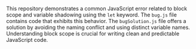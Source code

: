 This repository demonstrates a common JavaScript error related to block scope and variable shadowing using the `let` keyword.  The `bug.js` file contains code that exhibits this behavior. The `bugSolution.js` file offers a solution by avoiding the naming conflict and using distinct variable names.  Understanding block scope is crucial for writing clean and predictable JavaScript code.